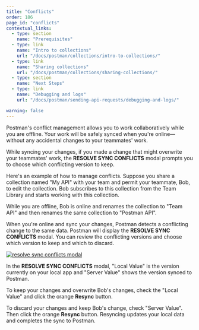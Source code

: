 ```yaml
---
title: "Conflicts"
order: 186
page_id: "conflicts"
contextual_links:
  - type: section
    name: "Prerequisites"
  - type: link
    name: "Intro to collections"
    url: "/docs/postman/collections/intro-to-collections/"
  - type: link
    name: "Sharing collections"
    url: "/docs/postman/collections/sharing-collections/"
  - type: section
    name: "Next Steps"
  - type: link
    name: "Debugging and logs"
    url: "/docs/postman/sending-api-requests/debugging-and-logs/"

warning: false
---
```


Postman's conflict management allows you to work collaboratively while you are offline. Your work will be safely synced when you're online—without any accidental changes to your teammates' work.

While syncing your changes, if you made a change that might overwrite your teammates' work, the **RESOLVE SYNC CONFLICTS** modal prompts you to choose which conflicting version to keep.

Here's an example of how to manage conflicts. Suppose you share a collection named "My API" with your team and permit your teammate, Bob, to edit the collection. Bob subscribes to this collection from the Team Library and starts working with this collection.

While you are offline, Bob is online and renames the collection to "Team API" and then renames the same collection to "Postman API".

When you're online and sync your changes, Postman detects a conflicting change to the same data. Postman will display the **RESOLVE SYNC CONFLICTS** modal. You can review the conflicting versions and choose which version to keep and which to discard.

[![resolve sync conflicts modal](https://assets.postman.com/postman-docs/59029599.png)](https://assets.postman.com/postman-docs/59029599.png)

In the **RESOLVE SYNC CONFLICTS** modal, "Local Value" is the version currently on your local app and "Server Value" shows the version synced to Postman.

To keep your changes and overwrite Bob's changes, check the "Local Value" and click the orange **Resync** button.

To discard your changes and keep Bob's change, check "Server Value". Then click the orange **Resync** button. Resyncing updates your local data and completes the sync to Postman.
